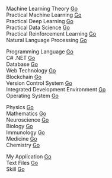 Machine Learning Theory 
<a href="https://youngmtool.github.io/mltheory/README.html">Go</a><br/>
Practical Machine Learning 
<a href="https://youngmtool.github.io/pracml/README.html">Go</a><br/>
Practical Deep Learning 
<a href="https://youngmtool.github.io/pracdl/README.html">Go</a><br/>
Practical Data Science 
<a href="https://youngmtool.github.io/pracds/README.html">Go</a><br/>
Practical Reinforcement Learning 
<a href="https://youngmtool.github.io/pracrl/README.html">Go</a><br/>
Natural Language Processing 
<a href="https://youngmtool.github.io/nlp/README.html">Go</a><br/>

Programming Language 
<a href="https://youngmtool.github.io/plang/README.html">Go</a><br/>
C# .NET 
<a href="https://youngmtool.github.io/csharpdotnet/README.html">Go</a><br/>
Database 
<a href="https://youngmtool.github.io/db/README.html">Go</a><br/>
Web Technology 
<a href="https://youngmtool.github.io/webtech/README.html">Go</a><br/>
Blockchain 
<a href="https://youngmtool.github.io/blockchain/README.html">Go</a><br/>
Version Control System 
<a href="https://youngmtool.github.io/vcs/README.html">Go</a><br/>
Integrated Development Environment 
<a href="https://youngmtool.github.io/ide/README.html">Go</a><br/>
Operating System 
<a href="https://youngmtool.github.io/os/README.html">Go</a><br/>

Physics 
<a href="https://youngmtool.github.io/physics/README.html">Go</a><br/>
Mathematics 
<a href="https://youngmtool.github.io/mathematics/README.html">Go</a><br/>
Neuroscience 
<a href="https://youngmtool.github.io/neuroscience/README.html">Go</a><br/>
Biology 
<a href="https://youngmtool.github.io/biology/README.html">Go</a><br/>
Immunology 
<a href="https://youngmtool.github.io/immunology/README.html">Go</a><br/>
Medicine 
<a href="https://youngmtool.github.io/medicine/README.html">Go</a><br/>
Chemistry 
<a href="https://youngmtool.github.io/chemistry/README.html">Go</a><br/>

My Application 
<a href="https://youngmtool.github.io/myapp/README.html">Go</a><br/>
Text Files 
<a href="https://youngmtool.github.io/text files/README.html">Go</a><br/>
Skill 
<a href="https://youngmtool.github.io/skill/README.html">Go</a><br/>
